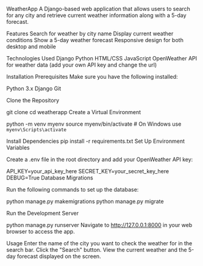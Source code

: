 WeatherApp
A Django-based web application that allows users to search for any city and retrieve current weather information along with a 5-day forecast.

Features
Search for weather by city name
Display current weather conditions
Show a 5-day weather forecast
Responsive design for both desktop and mobile

Technologies Used
Django
Python
HTML/CSS
JavaScript
OpenWeather API for weather data (add your own API key and change the url)

Installation
Prerequisites
Make sure you have the following installed:

Python 3.x
Django
Git

Clone the Repository

git clone 
cd weatherapp
Create a Virtual Environment

python -m venv myenv
source myenv/bin/activate  # On Windows use `myenv\Scripts\activate`

Install Dependencies
pip install -r requirements.txt
Set Up Environment Variables

Create a .env file in the root directory and add your OpenWeather API key:

API_KEY=your_api_key_here
SECRET_KEY=your_secret_key_here
DEBUG=True
Database Migrations

Run the following commands to set up the database:


python manage.py makemigrations
python manage.py migrate

Run the Development Server

python manage.py runserver
Navigate to http://127.0.0.1:8000 in your web browser to access the app.

Usage
Enter the name of the city you want to check the weather for in the search bar.
Click the "Search" button.
View the current weather and the 5-day forecast displayed on the screen.
